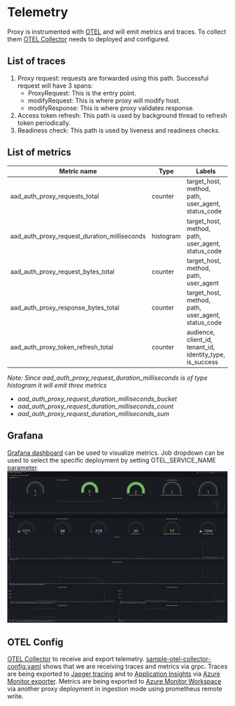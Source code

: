 # Telemetry
Proxy is instrumented with [OTEL](https://opentelemetry.io/) and will emit metrics and traces. To collect them [OTEL Collector](https://github.com/open-telemetry/opentelemetry-collector) needs to deployed and configured.

## List of traces
1. Proxy request: requests are forwarded using this path. Successful request will have 3 spans:
    - ProxyRequest: This is the entry point.
    - modifyRequest: This is where proxy will modify host.
    - modifyResponse: This is where proxy validates response.
2. Access token refresh: This path is used by background thread to refresh token periodically.
3. Readiness check: This path is used by liveness and readiness checks. 

## List of metrics
| Metric name | Type | Labels |
| ------- | ------- | ------- |
| aad_auth_proxy_requests_total | counter | target_host, method, path, user_agent, status_code |
| aad_auth_proxy_request_duration_milliseconds | histogram | target_host, method, path, user_agent, status_code |
| aad_auth_proxy_request_bytes_total | counter | target_host, method, path, user_agent |
| aad_auth_proxy_response_bytes_total | counter | target_host, method, path, user_agent, status_code |
| aad_auth_proxy_token_refresh_total | counter | audience, client_id, tenant_id, identity_type, is_success |

*Note: Since aad_auth_proxy_request_duration_milliseconds is of type histogram it will emit three metrics*
- *aad_auth_proxy_request_duration_milliseconds_bucket*
- *aad_auth_proxy_request_duration_milliseconds_count*
- *aad_auth_proxy_request_duration_milliseconds_sum*

## Grafana
[Grafana dashboard](../dashboards/grafana-dashboard.json) can be used to visualize metrics. Job dropdown can be used to select the specific deployment by setting OTEL_SERVICE_NAME [parameter](GETTING_STARTED.md#parameters).
![Grafana dashboard](../images/aad-auth-proxy-grafana.png)

## OTEL Config
[OTEL Collector](https://github.com/open-telemetry/opentelemetry-collector) to receive and export telemetry. [sample-otel-collector-config.yaml](../samples/sample-otel-collector-config.yaml) shows that we are receiving traces and metrics via grpc. 
Traces are being exported to [Jaeger tracing](https://www.jaegertracing.io/) and to [Application Insights](https://learn.microsoft.com/en-us/azure/azure-monitor/app/app-insights-overview?tabs=net) via [Azure Monitor exporter](https://github.com/open-telemetry/opentelemetry-collector-contrib/tree/main/exporter/azuremonitorexporter).
Metrics are being exported to [Azure Monitor Workspace](https://learn.microsoft.com/en-Us/azure/azure-monitor/essentials/azure-monitor-workspace-overview) via another proxy deployment in ingestion mode using prometheus remote write.